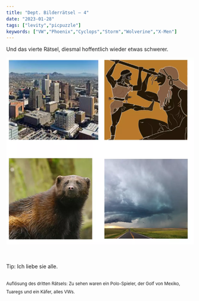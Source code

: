 ```yaml
---
title: "Dept. Bilderrätsel – 4"
date: "2023-01-28"
tags: ["levity","picpuzzle"]
keywords: ["VW","Phoenix","Cyclops","Storm","Wolverine","X-Men"]
---
```

Und das vierte Rätsel, diesmal hoffentlich wieder etwas schwerer.

<img  src="/assets/img/picpuzzle4.webp" alt="Bilderrätsel4">

<br/>
<br/>
<br/>

Tip: Ich liebe sie alle. 
<br/>
<br/>

<sup>Auflösung des dritten Rätsels: Zu sehen waren ein Polo-Spieler, der Golf von Mexiko, Tuaregs und ein Käfer, alles VWs.<sup>